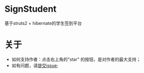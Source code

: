 # SignStudent
基于struts2 + hibernate的学生签到平台

#  关于

- 如何支持作者：点击右上角的"star" 的按钮，是对作者的最大支持；
- 如有问题，请[提交issue](https://github.com/zhangpengpengpeng/SignStudent/issues/new);
